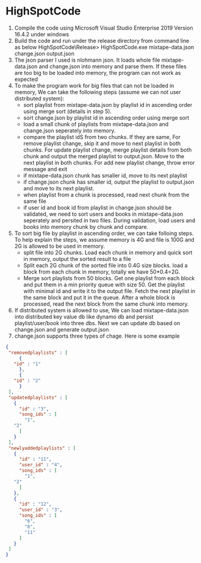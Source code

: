 # HighSpotCode
1. Compile the code using Microsoft Visual Studio Enterprise 2019 Version 16.4.2 under windows
2. Build the code and run under the release directory from command line as below
         HighSpotCode\Release> HighSpotCode.exe mixtape-data.json change.json output.json
3. The json parser I used is nlohmann json. It loads whole file mixtape-data.json and change.json into memory and parse them. If these files are too big to be loaded into memory, the program can not work as expected
4. To make the program work for big files that can not be loaded in memory, We can take the following steps (assume we can not user distributed system):
    * sort playlist from mixtape-data.json by playlist id in ascending order using merge sort (details in step 5).
    * sort change.json by playlist id in ascending order using merge sort
    * load a small chunk of playlists from mixtape-data.json and change.json seperately into memory. 
    * compare the playlist idS from two chunks. If they are same, For remove playlist change, skip it and move to next playlist in both chunks. For update playlist change, merge playlist details from both chunk and output the merged playlist to output.json. Move to the next playlist in both chunks. For add new playlist change, throw error message and exit
    * if mixtape-data.json chunk has smaller id, move to its next playlist
    * if change.json chunk has smaller id, output the playlist to output.json and move to its next playlist.
    * when playlist from a chunk is processed, read next chunk from the same file
    * if user id and book id from playlist in change.json should be validated, we need to sort users and books in mixtape-data.json seperately and persited in two files. During validation, load users and books into memory chunk by chunk and compare.
 5. To sort big file by playlist in ascending order, we can take folloing steps. To help explain the steps, we assume memory is 4G and file is 100G and 2G is allowed to be used in memory.
    * split file into 2G chunks. Load each chunk in memory and quick sort in memory, output the sorted result to a file
    * Split each 2G chunk of the sorted file into 0.4G size blocks. load a block from each chunk in memory, totally we have 50*0.4=2G.
    * Merge sort playlists from 50 blocks. Get one playlist from each block and put them in a min priority queue with size 50. 
    Get the playlist with minimal id and write it to the output file. Fetch the next playlist in the same block and put it in the queue.
    After a whole block is processed, read the next block from the same chunk into memory.
 6. If distributed system is allowed to use, We can load mixtape-data.json into distributed key value db like dynamo db and persist playlist/user/book into three dbs. Next we can update db based on change.json and generate output.json
 7. change.json supports three types of chage. Here is some example
 ```json
 {
  "removedplaylists" : [
      {
	"id" : "1"
      },
      {
	"id" : "2"
      }
  ],
  "updatedplaylists" : [
    {
      "id" : "3",
      "song_ids" : [
        "1",
	"2"
      ]
    }
  ],
  "newlyaddedplaylists" : [
    {
      "id" : "11",
      "user_id" : "4",
      "song_ids" : [
        "1",
	"2"
      ]
    },
    {
      "id" : "12",
      "user_id" : "3",
      "song_ids" : [
        "6",
        "8",
        "11"
      ]
    }
  ]
}
```
  
